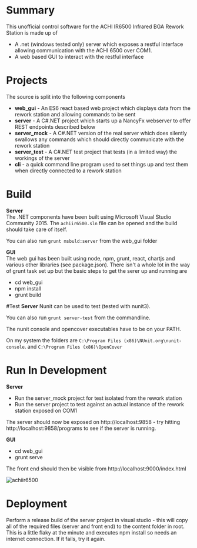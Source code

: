 # Summary
This unofficial control software for the ACHI IR6500 Infrared BGA Rework Station is made up of
* A .net (windows tested only) server which exposes a restful interface allowing communication with the ACHI 6500 over
COM1.
* A web based GUI to interact with the restful interface

# Projects
The source is split into the following components
* **web_gui** - An ES6 react based web project which displays data from the rework station  and allowing commands to be
sent
* **server** - A C#.NET project which starts up a NancyFx webserver to offer REST endpoints described below
* **server_mock** - A C#.NET version of the real server which does silently swallows any commands which should directly
communicate with the rework station
* **server_test** - A C#.NET test project that tests (in a limited way) the workings of the server
* **cli** - a quick command line program used to set things up and test them when directly connected to a rework station

# Build
**Server**  
The .NET components have been built using Microsoft Visual Studio Community 2015.  The `achiir6500.sln` file can be
opened and the build should take care of itself.

You can also run `grunt msbuld:server` from the web_gui folder

**GUI**  
The web gui has been built using node, npm, grunt, react, chartjs and various other libraries (see package.json). There
isn't a whole lot in the way of grunt task set up but the basic steps to get the serer up and running are
* cd web_gui
* npm install
* grunt build

#Test
**Server**
Nunit can be used to test (tested with nunit3).

You can also run `grunt server-test` from the commandline.

The nunit console and opencover executables have to be on your PATH.

On my system the folders are `C:\Program Files (x86)\NUnit.org\nunit-console`. and `C:\Program Files (x86)\OpenCover`

# Run In Development
**Server**  
* Run the server_mock project for test isolated from the rework station
* Run the server project to test against an actual instance of the rework station exposed on COM1  

The server should now be exposed on http://localhost:9858 - try hitting http://localhost:9858/programs to see if the
server is running.

**GUI**  
* cd web_gui
* grunt serve

The front end should then be visible from http://localhost:9000/index.html

![achiir6500](https://cloud.githubusercontent.com/assets/6697040/14029172/8d200044-f1f8-11e5-88aa-75863bff3aac.PNG)

# Deployment
Perform a release build of the server project in visual studio - this will copy all of the required files (server and
front end) to the content folder in root.  This is a  little flaky at the minute and executes npm install so needs an
internet connection.  If it fails, try it again.
